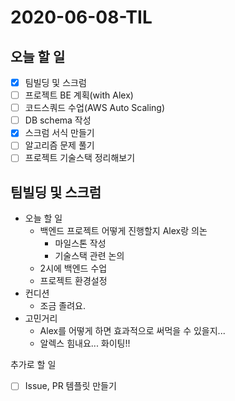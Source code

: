 # 2020-06-08-TIL

## 오늘 할 일

- [x] 팀빌딩 및 스크럼
- [ ] 프로젝트 BE 계획(with Alex)
- [ ] 코드스쿼드 수업(AWS Auto Scaling)
- [ ] DB schema 작성
- [x] 스크럼 서식 만들기
- [ ] 알고리즘 문제 풀기
- [ ] 프로젝트 기술스택 정리해보기

## 팀빌딩 및 스크럼

- 오늘 할 일
    - 백엔드 프로젝트 어떻게 진행할지 Alex랑 의논
        - 마일스톤 작성
        - 기술스택 관련 논의
    - 2시에 백엔드 수업
    - 프로젝트 환경설정
- 컨디션
    - 조금 졸려요.
- 고민거리
    - Alex를 어떻게 하면 효과적으로 써먹을 수 있을지...
    - 알렉스 힘내요... 화이팅!!

추가로 할 일

- [ ] Issue, PR 템플릿 만들기



